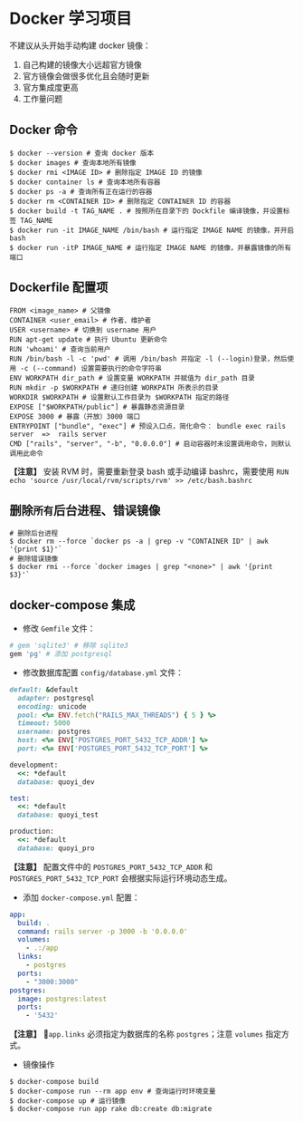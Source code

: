 # Docker 学习项目

不建议从头开始手动构建 docker 镜像：
  1. 自己构建的镜像大小远超官方镜像
  2. 官方镜像会做很多优化且会随时更新
  3. 官方集成度更高
  4. 工作量问题

## Docker 命令

```SHELL
$ docker --version # 查询 docker 版本
$ docker images # 查询本地所有镜像
$ docker rmi <IMAGE ID> # 删除指定 IMAGE ID 的镜像
$ docker container ls # 查询本地所有容器
$ docker ps -a # 查询所有正在运行的容器
$ docker rm <CONTAINER ID> # 删除指定 CONTAINER ID 的容器
$ docker build -t TAG_NAME . # 按照所在目录下的 Dockfile 编译镜像，并设置标签 TAG_NAME
$ docker run -it IMAGE_NAME /bin/bash # 运行指定 IMAGE NAME 的镜像，并开启 bash
$ docker run -itP IMAGE_NAME # 运行指定 IMAGE NAME 的镜像，并暴露镜像的所有端口
```

## Dockerfile 配置项

```SHELL
FROM <image_name> # 父镜像
CONTAINER <user_email> # 作者、维护者
USER <username> # 切换到 username 用户
RUN apt-get update # 执行 Ubuntu 更新命令
RUN 'whoami' # 查询当前用户
RUN /bin/bash -l -c 'pwd' # 调用 /bin/bash 并指定 -l (--login)登录，然后使用 -c (--command) 设置需要执行的命令字符串 
ENV WORKPATH dir_path # 设置变量 WORKPATH 并赋值为 dir_path 目录
RUN mkdir -p $WORKPATH # 递归创建 WORKPATH 所表示的目录
WORKDIR $WORKPATH # 设置默认工作目录为 $WORKPATH 指定的路径
EXPOSE ["$WORKPATH/public"] # 暴露静态资源目录
EXPOSE 3000 # 暴露（开放）3000 端口
ENTRYPOINT ["bundle", "exec"] # 预设入口点，简化命令： bundle exec rails server  =>  rails server
CMD ["rails", "server", "-b", "0.0.0.0"] # 启动容器时未设置调用命令，则默认调用此命令
```

**【注意】** 安装 RVM 时，需要重新登录 bash 或手动编译 bashrc，需要使用 `RUN echo 'source /usr/local/rvm/scripts/rvm' >> /etc/bash.bashrc`


## 删除`所有`后台进程、错误镜像
```SHELL
# 删除后台进程
$ docker rm --force `docker ps -a | grep -v "CONTAINER ID" | awk '{print $1}'`
# 删除错误镜像
$ docker rmi --force `docker images | grep "<none>" | awk '{print $3}'`
```

## docker-compose 集成

* 修改 `Gemfile` 文件：

```RUBY
# gem 'sqlite3' # 移除 sqlite3
gem 'pg' # 添加 postgresql
```

* 修改数据库配置 `config/database.yml` 文件：

```RUBY
default: &default
  adapter: postgresql
  encoding: unicode
  pool: <%= ENV.fetch("RAILS_MAX_THREADS") { 5 } %>
  timeout: 5000
  username: postgres
  host: <%= ENV['POSTGRES_PORT_5432_TCP_ADDR'] %>
  port: <%= ENV['POSTGRES_PORT_5432_TCP_PORT'] %>

development:
  <<: *default
  database: quoyi_dev

test:
  <<: *default
  database: quoyi_test

production:
  <<: *default
  database: quoyi_pro
```
**【注意】** 配置文件中的 `POSTGRES_PORT_5432_TCP_ADDR` 和 `POSTGRES_PORT_5432_TCP_PORT` 会根据实际运行环境动态生成。

* 添加 `docker-compose.yml` 配置：
```YAML
app:
  build: .
  command: rails server -p 3000 -b '0.0.0.0'
  volumes:
    - .:/app
  links:
    - postgres
  ports:
    - "3000:3000"
postgres:
  image: postgres:latest
  ports:
    - '5432'
```

**【注意】** `app.links` 必须指定为数据库的名称 `postgres`；注意 `volumes` 指定方式。

* 镜像操作
```SHELL
$ docker-compose build
$ docker-compose run --rm app env # 查询运行时环境变量
$ docker-compose up # 运行镜像
$ docker-compose run app rake db:create db:migrate 
```